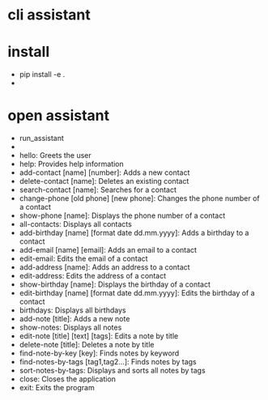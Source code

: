 # cli assistant

# install
- pip install -e .
- 
# open assistant
- run_assistant
- 
- hello: Greets the user
- help: Provides help information
- add-contact [name] [number]: Adds a new contact
- delete-contact [name]: Deletes an existing contact
- search-contact [name]: Searches for a contact
- change-phone [old phone] [new phone]: Changes the phone number of a contact
- show-phone [name]: Displays the phone number of a contact
- all-contacts: Displays all contacts
- add-birthday [name] [format date dd.mm.yyyy]: Adds a birthday to a contact
- add-email [name] [email]: Adds an email to a contact
- edit-email: Edits the email of a contact
- add-address [name]: Adds an address to a contact
- edit-address: Edits the address of a contact
- show-birthday [name]: Displays the birthday of a contact
- edit-birthday [name] [format date dd.mm.yyyy]: Edits the birthday of a contact
- birthdays: Displays all birthdays
- add-note [title]: Adds a new note
- show-notes: Displays all notes
- edit-note [title] [text] [tags]: Edits a note by title
- delete-note [title]: Deletes a note by title
- find-note-by-key [key]: Finds notes by keyword
- find-notes-by-tags [tag1,tag2...]: Finds notes by tags
- sort-notes-by-tags: Displays and sorts all notes by tags
- close: Closes the application
- exit: Exits the program
